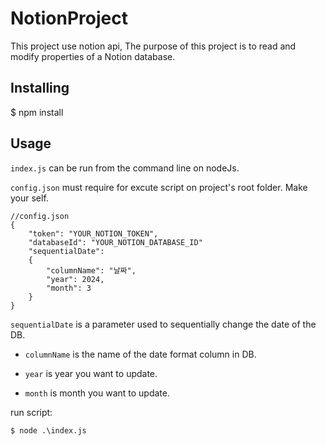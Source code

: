 NotionProject
===============

This project use notion api, The purpose of this project is to read and modify properties of a Notion database.

Installing
----------

$ npm install

Usage
-----

`index.js` can be run from the command line on nodeJs.

`config.json` must require for excute script on project's root folder. Make your self.

```
//config.json
{
    "token": "YOUR_NOTION_TOKEN",
    "databaseId": "YOUR_NOTION_DATABASE_ID"
    "sequentialDate":
    {
        "columnName": "날짜",
        "year": 2024,
        "month": 3
    }
}
```
`sequentialDate` is a parameter used to sequentially change the date of the DB.

* `columnName` is the name of the date format column in DB.

* `year` is year you want to update.

* `month` is month you want to update.



run script:
```
$ node .\index.js
```

